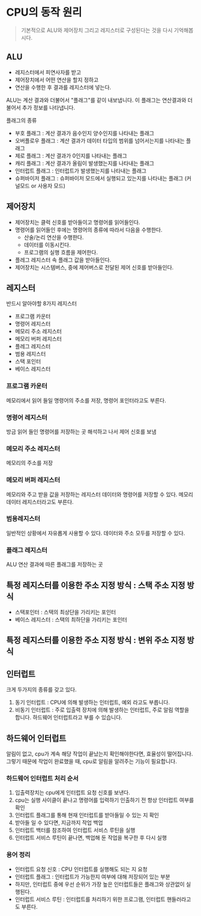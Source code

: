 # CPU의 동작 원리

> 기본적으로 ALU와 제어장치 그리고 레지스터로 구성된다는 것을 다시 기억해봅시다.

## ALU

- 레지스터에서 피연사자를 받고
- 제어장치에서 어떤 연산을 할지 정하고
- 연산을 수행한 후 결과를 레지스터에 넣는다.

ALU는 계산 결과와 더불어서 "플래그"를 같이 내보냅니다. 이 플래그는 연산결과와 더불어서 추가 정보를 나타냅니다.

플래그의 종류

- 부호 플래그 : 계산 결과가 음수인지 양수인지를 나타내는 플래그
- 오버플로우 플래그 : 계산 결과가 데이터 타입의 범위를 넘어서는지를 나타내는 플래그
- 제로 플래그 : 계산 결과가 0인지를 나타내는 플래그
- 캐리 플래그 : 계산 결과가 올림이 발생했는지를 나타내는 플래그
- 인터럽트 플래그 : 인터럽트가 발생했는지를 나타내는 플래그
- 슈퍼바이저 플래그 : 슈퍼바이저 모드에서 실행되고 있는지를 나타내는 플래그 (커널모드 or 사용자 모드)

## 제어장치

- 제어장치는 클럭 신호를 받아들이고 명령어를 읽어들인다.
- 명령어를 읽어들인 후에는 명령어의 종류에 따라서 다음을 수행한다.
  - 산술/논리 연산을 수행한다.
  - 데이터를 이동시킨다.
  - 프로그램의 실행 흐름을 제어한다.
- 플레그 레지스터 속 플래그 값을 받아들인다.
- 제어장치는 시스템버스, 중에 제어버스로 전달된 제어 신호를 받아들인다.

## 레지스터

반드시 알아야할 8가지 레지스터

- 프로그램 카운터
- 명령어 레지스터
- 메모리 주소 레지스터
- 메모리 버퍼 레지스터
- 플레그 레지스터
- 범용 레지스터
- 스택 포인터
- 베이스 레지스터

### 프로그램 카운터

메모리에서 읽어 들일 명령어의 주소를 저장, 명령어 포인터라고도 부른다.

### 명령어 레지스터

방금 읽어 들인 명령어를 저장하는 곳
해석하고 나서 제어 신호를 보냄

### 메모리 주소 레지스터

메모리의 주소를 저장

### 메모리 버퍼 레지스터

메모리와 주고 받을 값을 저장하는 레지스터
데이터와 명령어를 저장할 수 있다.
메모리 데이터 레지스터라고도 부른다.

### 범용레지스터

일반적인 상황에서 자유롭게 사용할 수 있다.
데이터와 주소 모두를 저장할 수 있다.

### 플래그 레지스터

ALU 연산 결과에 따른 플래그를 저장하는 곳

## 특정 레지스터를 이용한 주소 지정 방식 : 스택 주소 지정 방식

- 스택포인터 : 스택의 최상단을 가리키는 포인터
- 베이스 레지스터 : 스택의 최하단을 가리키는 포인터

## 특정 레지스터를 이용한 주소 지정 방식 : 변위 주소 지정 방식

## 인터럽트

크게 두가지의 종류를 갖고 있다.

1. 동기 인터럽트 : CPU에 의해 발생하는 인터럽트, 예외 라고도 부릅니다.
2. 비동기 인터럽트 : 주로 입출력 장치에 의해 발생하는 인터럽트, 주로 알림 역할을 합니다. 하드웨어 인터럽트라고 부를 수 있습니다.

## 하드웨어 인터럽트

알림이 없고, cpu가 계속 해당 작업이 끝났는지 확인해야한다면, 효율성이 떨어집니다. 그렇기 때문에 작업이 완료했을 때, cpu로 알림을 알려주는 기능이 필요합니다.

### 하드웨어 인터럽트 처리 순서

1. 입출력장치는 cpu에게 인터럽트 요청 신호를 보낸다.
2. cpu는 실행 사이클이 끝나고 명령어를 입력하기 인출하기 전 항상 인터럽트 여부를 확인
3. 인터럽트 플래그를 통해 현재 인터럽트를 받아들일 수 있는 지 확인
4. 받아들 일 수 있다면, 지금까지 작업 백업
5. 인터럽트 백터를 참조하여 인터럽트 서비스 루틴을 실행
6. 인터럽트 서비스 루틴이 끝나면, 백업해 둔 작업을 복구한 후 다시 실행

### 용어 정리

- 인터럽트 요청 신호 : CPU 인터럽트를 실행해도 되는 지 요청
- 인터럽트 플래그 : 인터럽트가 가능한지 여부에 대해 저장되어 있는 부분
- 하지만, 인터럽트 중에 우선 순위가 가장 높은 인터럽트들은 플래그와 상관없이 실행된다.
- 인터럽트 서비스 루틴 : 인터럽트를 처리하기 위한 프로그램, 인터럽트 핸들러라고도 부른다.
